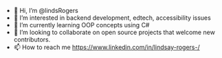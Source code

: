 - 👋 Hi, I’m @lindsRogers
- 👀 I’m interested in backend development, edtech, accessibility issues
- 🌱 I’m currently learning OOP concepts using C#
- 💞️ I’m looking to collaborate on open source projects that welcome new contributors.
- 📫 How to reach me https://www.linkedin.com/in/lindsay-rogers-/

<!---
lindsRogers/lindsRogers is a ✨ special ✨ repository because its `README.md` (this file) appears on your GitHub profile.
You can click the Preview link to take a look at your changes.
--->
